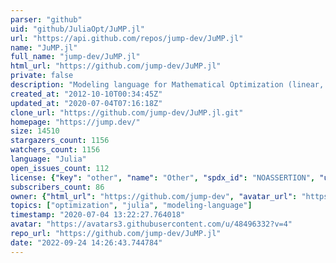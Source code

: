 ```yaml
---
parser: "github"
uid: "github/JuliaOpt/JuMP.jl"
url: "https://api.github.com/repos/jump-dev/JuMP.jl"
name: "JuMP.jl"
full_name: "jump-dev/JuMP.jl"
html_url: "https://github.com/jump-dev/JuMP.jl"
private: false
description: "Modeling language for Mathematical Optimization (linear, mixed-integer, conic, semidefinite, nonlinear)"
created_at: "2012-10-10T00:34:45Z"
updated_at: "2020-07-04T07:16:18Z"
clone_url: "https://github.com/jump-dev/JuMP.jl.git"
homepage: "https://jump.dev/"
size: 14510
stargazers_count: 1156
watchers_count: 1156
language: "Julia"
open_issues_count: 112
license: {"key": "other", "name": "Other", "spdx_id": "NOASSERTION", "url": null, "node_id": "MDc6TGljZW5zZTA="}
subscribers_count: 86
owner: {"html_url": "https://github.com/jump-dev", "avatar_url": "https://avatars3.githubusercontent.com/u/48496332?v=4", "login": "jump-dev", "type": "Organization"}
topics: ["optimization", "julia", "modeling-language"]
timestamp: "2020-07-04 13:22:27.764018"
avatar: "https://avatars3.githubusercontent.com/u/48496332?v=4"
repo_url: "https://github.com/jump-dev/JuMP.jl"
date: "2022-09-24 14:26:43.744784"
---
```

